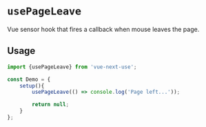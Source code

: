 # `usePageLeave`

Vue sensor hook that fires a callback when mouse leaves the page.

## Usage

```jsx
import {usePageLeave} from 'vue-next-use';

const Demo = {
    setup(){
        usePageLeave(() => console.log('Page left...'));

        return null;
    }
};
```
